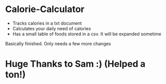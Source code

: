 # Calorie-Calculator
* Tracks calories in a txt document
* Calculates your daily need of calories
* Has a small table of foods stored in a csv. It will be expanded sometime

Basically finished. Only needs a few more changes


# Huge Thanks to Sam :) (Helped a ton!)
